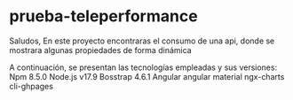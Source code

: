 # prueba-teleperformance
Saludos, 
En este proyecto encontraras el consumo de una api, donde se mostrara algunas propiedades de forma dinámica 

A continuación, se presentan las tecnologías empleadas y sus versiones:
Npm 8.5.0
Node.js  v17.9
Bosstrap 4.6.1
Angular 
angular material
ngx-charts
cli-ghpages
